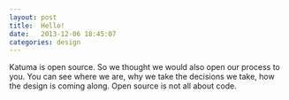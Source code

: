 ```yaml
---
layout: post
title:  Hello!
date:   2013-12-06 18:45:07
categories: design
---
```


Katuma is open source. So we thought we would also open our process to you. You can see where we are, why we take the decisions we take, how the design is coming along. Open source is not all about code.
